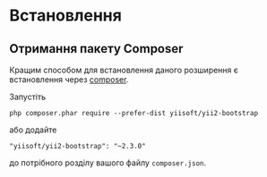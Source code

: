 Встановлення
============

## Отримання пакету Composer

Кращим способом для встановлення даного розширення є встановлення через [composer](http://getcomposer.org/download/).

Запустіть

```
php composer.phar require --prefer-dist yiisoft/yii2-bootstrap
```

або додайте

```
"yiisoft/yii2-bootstrap": "~2.3.0"
```

до потрібного розділу вашого файлу `composer.json`.
